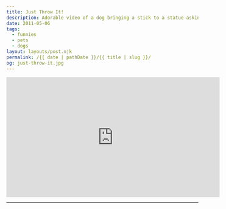 ```yaml
---
title: Just Throw It!
description: Adorable video of a dog bringing a stick to a statue asking it to throw it.
date: 2011-05-06
tags: 
  - funnies
  - pets
  - dogs
layout: layouts/post.njk
permalink: /{{ date | pathDate }}/{{ title | slug }}/
og: just-throw-it.jpg
---
```


<iframe class="youtube-video" width="560" height="315" src="https://www.youtube.com/embed/q8DiOthAKek" title="YouTube video player" frameborder="0" allow="accelerometer; autoplay; clipboard-write; encrypted-media; gyroscope; picture-in-picture; web-share" allowfullscreen></iframe>

---
